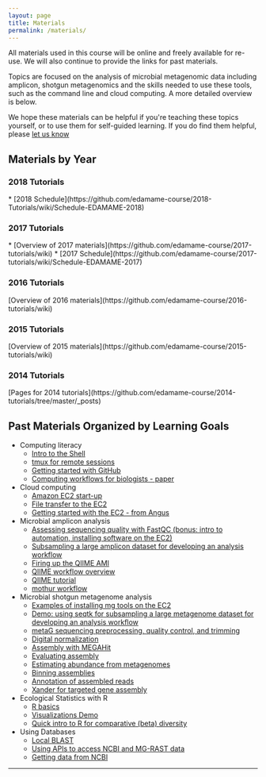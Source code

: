```yaml
---
layout: page
title: Materials
permalink: /materials/
---
```


All materials used in this course will be online and freely available 
for re-use. We will also continue to provide the links for past materials. 

Topics are focused on the analysis of microbial metagenomic data including 
amplicon, shotgun metagenomics and the skills needed to use these tools, 
such as the command line and cloud computing. A more detailed overview is
below. 

We hope these materials can be helpful if you're teaching these topics yourself, or to use them for self-guided learning. If you do find them helpful, please [let us know](mailto:edamame.course@gmail.com)


## Materials by Year
<h3>2018 Tutorials</h3>
* [2018 Schedule](https://github.com/edamame-course/2018-Tutorials/wiki/Schedule-EDAMAME-2018)

<h3>2017 Tutorials</h3>
* [Overview of 2017 materials](https://github.com/edamame-course/2017-tutorials/wiki)
* [2017 Schedule](https://github.com/edamame-course/2017-tutorials/wiki/Schedule-EDAMAME-2017)

<h3>2016 Tutorials</h3>
[Overview of 2016 materials](https://github.com/edamame-course/2016-tutorials/wiki)

<h3>2015 Tutorials</h3>
[Overview of 2015 materials](https://github.com/edamame-course/2015-tutorials/wiki)

<h3>2014 Tutorials</h3>
[Pages for 2014 tutorials](https://github.com/edamame-course/2014-tutorials/tree/master/_posts)

## Past Materials Organized by Learning Goals
* Computing literacy
   * [Intro to the Shell](https://github.com/edamame-course/2015-tutorials/blob/master/final/2015-06-22-introduction_to_the_shell.md)
   * [tmux for remote sessions](https://github.com/edamame-course/2015-tutorials/blob/master/final/2015-06-22_tmux.md)
   * [Getting started with GitHub](https://github.com/edamame-course/Github/blob/master/Tutorial.md)
   * [Computing workflows for biologists - paper](http://journals.plos.org/plosbiology/article?id=10.1371/journal.pbio.1002303)
* Cloud computing
    * [Amazon EC2 start-up](https://github.com/edamame-course/2015-tutorials/blob/master/final/2015-06-22-EC2_Startup.md)
    * [File transfer to the EC2](https://github.com/edamame-course/2015-tutorials/blob/master/final/2015-06-22-EC2_Connection_FileTransfer.md)
    * [Getting started with the EC2 - from Angus](http://angus.readthedocs.io/en/2015/amazon/index.html)
* Microbial amplicon analysis
    * [Assessing sequencing quality with FastQC (bonus: intro to automation, installing software on the EC2)](https://github.com/edamame-course/FastQC/blob/master/final/2016-06-22_FastQC_tutorial.md)
    * [Subsampling a large amplicon dataset for developing an analysis workflow](https://github.com/edamame-course/2015-tutorials/blob/master/final/2015-06-23-QIIME1.md#ampliconsubsampling)
    * [Firing up the QIIME AMI](https://github.com/edamame-course/Amplicon_Analysis/blob/master/final/QIIME0.md)
    * [QIIME workflow overview](https://github.com/edamame-course/Amplicon_Analysis/blob/master/resources/QIIME_flow_chart_2016.pdf)
    * [QIIME tutorial](https://github.com/edamame-course/Amplicon_Analysis/blob/master/final/2016-07-13-QIIME1.md)
    * [mothur workflow](http://www.mothur.org/wiki/MiSeq_SOP)
* Microbial shotgun metagenome analysis 
    * [Examples of installing mg tools on the EC2](https://github.com/edamame-course/2015-tutorials/blob/master/final/2015-06-25_MetaGenome_Installation.md)   
    * [Demo: using seqtk for subsampling a large metagenome dataset for developing an analysis workflow](https://github.com/edamame-course/2015-tutorials/blob/master/demos/Creating_SubSampled_mg_Data.sh)
    * [metaG sequencing preprocessing, quality control, and trimming](https://github.com/edamame-course/Metagenome/blob/master/2016-07-15-metaG-sequencing-preprocessing.md)
    * [Digital normalization](https://github.com/edamame-course/Metagenome/blob/master/2016-07-15-metaG-assembly.md)
    * [Assembly with MEGAHit](https://github.com/edamame-course/2015-tutorials/blob/master/final/2015-06-25-assembling_your_metagenome.md)
    * [Evaluating assembly](https://github.com/edamame-course/Metagenome/blob/master/2016-07-15-assessing-metagenome-assembly.md)
    * [Estimating abundance from metagenomes](https://github.com/edamame-course/Metagenome/blob/master/2016-07-15-counting-abundance-with-mapped-reads.md)
    * [Binning assemblies](https://github.com/edamame-course/metagenome_binning/blob/master/binning_tutorial.md)
    * [Annotation of assembled reads](https://github.com/edamame-course/2015-tutorials/blob/master/final/2015-06-26-MG_Annotation_Prokka.md)
    * [Xander for targeted gene assembly](https://github.com/edamame-course/Xander/blob/master/Xander.md)
* Ecological Statistics with R
    * [R basics](https://github.com/edamame-course/Jones_R_Files)
    * [Visualizations Demo](https://github.com/edamame-course/2015-tutorials/blob/master/final/2015-07-01-VisualizationDemo.md)
    * [Quick intro to R for comparative (beta) diversity](https://github.com/edamame-course/2015-tutorials/blob/master/final/Ashley_Intro_to_R.md)
* Using Databases
    * [Local BLAST](https://github.com/edamame-course/BLAST-tutorial/blob/master/running-BLAST.md)
    * [Using APIs to access NCBI and MG-RAST data](http://adina-howe.readthedocs.org/en/latest/ncbi/)
    * [Getting data from NCBI](https://github.com/germs-lab/tutorial-blast-annotation/blob/master/ncbi/index.md)

***


